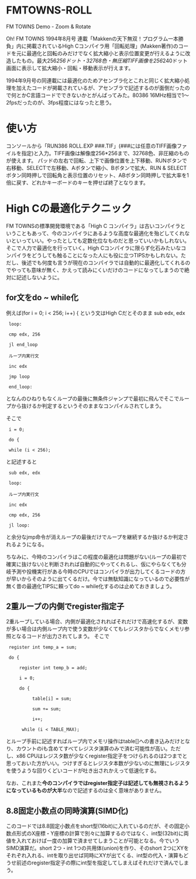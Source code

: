 # FMTOWNS-ROLL
FM TOWNS Demo - Zoom &amp; Rotate


Oh! FM TOWNS 1994年8月号 連載「Makkenの天下無双！プログラム一本勝負」内に掲載されているHigh Cコンパイラ用「回転処理」(Makken著作)のコードを元に最適化と回転のみだけでなく拡大縮小と表示位置変更が行えるように改造したもの。最大256*256ドット・32768色・無圧縮TIFF画像を256*240ドット画面に表示して拡大縮小・回転・移動表示が行えます。

1994年9月号の同連載には最適化のためアセンブラ化とこれと同じく拡大縮小処理を加えたコードが掲載されているが、アセンブラで記述するのが面倒だったので何とかC言語コードでできないかとがんばってみた。80386 16MHz相当で1～2fpsだったのが、3fps程度にはなったと思う。

# 使い方
コンソールから「RUN386 ROLL.EXP ###.TIF」(###には任意のTIFF画像ファイルを指定)と入力。TIFF画像は解像度256*256まで、32768色、非圧縮のものが使えます。
パッドの左右で回転、上下で画像位置を上下移動、RUNボタンで右移動、SELECTで左移動、Aボタンで縮小、Bボタンで拡大、RUN & SELECTボタン同時押しで回転角と表示位置のリセット、ABボタン同時押しで拡大率を1倍に戻す、どれかキーボードのキーを押せば終了となります。

# High Cの最適化テクニック
FM TOWNSの標準開発環境である「High C コンパイラ」は古いコンパイラということもあって、今のコンパイラにあるような高度な最適化を殆どしてくれないといっていい。やったとしても定数化位なものだと思っていいかもしれない。
そこで人力で最適化を行っていく。High Cコンパイラに限らず化石みたいなコンパイラをどうしても触ることになった人にも役に立つTIPSかもしれない。ただし、後述でも何度も言うが現在のコンパイラでは自動的に最適化してくれるのでやっても意味が無く、かえって読みにくいだけのコードになってしまうので絶対に記述しないように。

## for文をdo ~ while化 ##
例えば(for i = 0; i < 256; i++) {
という文はHigh Cだとそのまま
     sub edx, edx

     loop:

     cmp edx, 256

     jl end_loop

     ループ内実行文

     inc edx

     jmp loop

     end_loop:

となんのひねりもなくループの最後に無条件ジャンプで最初に飛んでそこでループから抜けるか判定するというそのままなコンパイルされてしまう。

そこで

     i = 0;
 
     do {
 
     while (i < 256);

と記述すると

     sub edx, edx

     loop:

     ループ内実行文

     inc edx

     cmp edx, 256

     jl loop:

と余分なjmp命令が消えループの最後だけでループを継続するか抜けるか判定されるようになる。

ちなみに、今時のコンパイラはこの程度の最適化は問題がない(ループの最初で確実に抜けない)と判断されれば自動的にやってくれるし、仮にやらなくても分岐予測や投機実行がある今時のCPUではコンパイラが出力してくるコードの方が早いからそのように出てくるだけ。今では無駄知識になっているので必要性が無く昔の最適化TIPSに頼ってdo ~ while化するのは止めておきましょう。

## 2重ループの内側でregister指定子 ##
2重ループしている場合、内側が最適化されればそれだけで高速化するが、変数が多い場合は内側ループ内で使う変数が少なくてもレジスタからでなくメモリ参照となるコードが出力されてしまう。
そこで

     register int temp_a = sum;

     do {
 
         register int temp_b = add;
 
         i = 0;
 
         do {
 
              table[i] = sum;
 
              sum += sum;
 
              i++;
 
          while (i < TABLE_MAX);

とループ手前に記述すればループ内でメモリ操作はtable[]への書き込みだけとなり、カウントのiも含めてすべてレジスタ演算のみで済む可能性が高い。ただし、x86 CPUはレジスタ数が少なくregister指定子をつけられるのは2つまでと思っておいた方がいい。つけすぎるとレジスタ本数が少ないのに無理にレジスタを使うような回りくどいコードが吐き出されかえって低速化する。
 
なお、これまた**今のコンパイラではregister指定子は記述しても無視されるようになっているものが大半**なので記述するのは全く意味がありません。

## 8.8固定小数点の同時演算(SIMD化) ##
このコードでは8.8固定小数点をshort型(16bit)に入れているのだが、その固定小数点形式のX座標・Y座標の計算で別々に加算するのではなく、int型(32bit)に両値を入れておけば一度の加算で済ませてしまうことが可能となる。今でいうSIMD演算だ。short 2つ・int 1つの共用体(union)を作り、そのshort 2つにXYをそれぞれ入れる、intを取り出せば同時にXYが出てくる、int型の代入・演算もどうせ前述のregister指定子の際にint型を指定してしまえばそれだけで済んでしまう。
